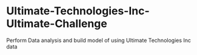 # Ultimate-Technologies-Inc-Ultimate-Challenge
Perform Data analysis and build model of using Ultimate Technologies Inc data
